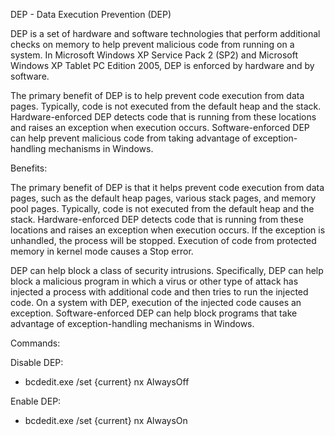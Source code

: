 DEP - Data Execution Prevention (DEP) 

DEP is a set of hardware and software technologies that perform additional checks on memory to help prevent malicious code from running on a system. In Microsoft Windows XP Service Pack 2 (SP2) and Microsoft Windows XP Tablet PC Edition 2005, DEP is enforced by hardware and by software.

The primary benefit of DEP is to help prevent code execution from data pages. Typically, code is not executed from the default heap and the stack. Hardware-enforced DEP detects code that is running from these locations and raises an exception when execution occurs. Software-enforced DEP can help prevent malicious code from taking advantage of exception-handling mechanisms in Windows.

Benefits:

The primary benefit of DEP is that it helps prevent code execution from data pages, such as the default heap pages, various stack pages, and memory pool pages. Typically, code is not executed from the default heap and the stack. Hardware-enforced DEP detects code that is running from these locations and raises an exception when execution occurs. If the exception is unhandled, the process will be stopped. Execution of code from protected memory in kernel mode causes a Stop error.

DEP can help block a class of security intrusions. Specifically, DEP can help block a malicious program in which a virus or other type of attack has injected a process with additional code and then tries to run the injected code. On a system with DEP, execution of the injected code causes an exception. Software-enforced DEP can help block programs that take advantage of exception-handling mechanisms in Windows.

Commands:

Disable DEP:

- bcdedit.exe /set {current} nx AlwaysOff

Enable DEP:
- bcdedit.exe /set {current} nx AlwaysOn




